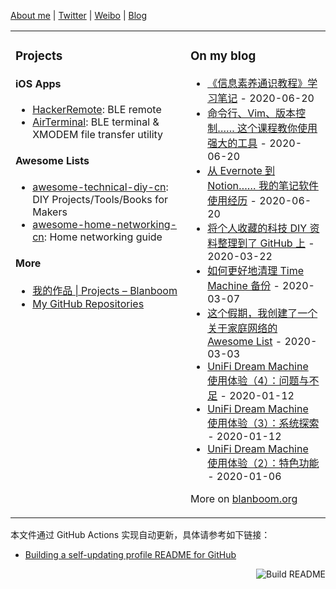 [About me](https://blanboom.org/about/) | [Twitter](https://twitter.com/blanboom) | [Weibo](http://weibo.com/blanboom/) | [Blog](https://blanboom.org)

<table><tr><td valign="top">

### Projects

#### iOS Apps

- [HackerRemote](https://itunes.apple.com/cn/app/id1120243546): BLE remote
- [AirTerminal](https://itunes.apple.com/cn/app/id1296588408): BLE terminal & XMODEM file transfer utility

#### Awesome Lists

- [awesome-technical-diy-cn](https://github.com/blanboom/awesome-technical-diy-cn): DIY Projects/Tools/Books for Makers
- [awesome-home-networking-cn](https://github.com/blanboom/awesome-home-networking-cn): Home networking guide

#### More

- [我的作品 | Projects – Blanboom](https://blanboom.org/projects/)
- [My GitHub Repositories](https://github.com/blanboom?tab=repositories)

</td><td valign="top">


### On my blog
<!-- blog starts -->
* [《信息素养通识教程》学习笔记](https://blanboom.org/2020/information-literacy-mooc/) - 2020-06-20
* [命令行、Vim、版本控制&#8230;&#8230; 这个课程教你使用强大的工具](https://blanboom.org/2020/missing-semester/) - 2020-06-20
* [从 Evernote 到 Notion&#8230;&#8230; 我的笔记软件使用经历](https://blanboom.org/2020/evernote-to-notion/) - 2020-06-20
* [将个人收藏的科技 DIY 资料整理到了 GitHub 上](https://blanboom.org/2020/awesome-technical-diy/) - 2020-03-22
* [如何更好地清理 Time Machine 备份](https://blanboom.org/2020/timemachine-cleanup/) - 2020-03-07
* [这个假期，我创建了一个关于家庭网络的 Awesome List](https://blanboom.org/2020/awesome-home-networking-cn/) - 2020-03-03
* [UniFi Dream Machine 使用体验（4）：问题与不足](https://blanboom.org/2020/udm-4/) - 2020-01-12
* [UniFi Dream Machine 使用体验（3）：系统探索](https://blanboom.org/2020/udm-3/) - 2020-01-12
* [UniFi Dream Machine 使用体验（2）：特色功能](https://blanboom.org/2020/udm-2/) - 2020-01-06
<!-- blog ends -->
More on [blanboom.org](https://blanboom.org/)

</td></tr></table>

本文件通过 GitHub Actions 实现自动更新，具体请参考如下链接：

* [Building a self-updating profile README for GitHub](https://simonwillison.net/2020/Jul/10/self-updating-profile-readme/)

<a href="https://github.com/blanboom/blanboom/actions"><img src="https://github.com/blanboom/blanboom/workflows/Build%20README/badge.svg" align="right" alt="Build README"></a>
